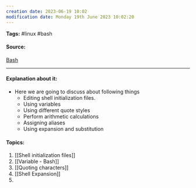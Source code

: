 ```yaml
---
creation date: 2023-06-19 10:02
modification date: Monday 19th June 2023 10:02:20
---
```


**Tags:** #linux #bash 

#### Source:
[Bash](https://tldp.org/LDP/Bash-Beginners-Guide/html/chap_03.html)

--------------------------------------

#### Explanation about it:

* Here we are going to discuss about following things
	* Editing shell initialization files.
	* Using variables
	* Using different quote styles
	* Perform arithmetic calculations
	* Assigning aliases
	* Using expansion and substitution


#### Topics:

1. [[Shell initialization files]]
2. [[Variable - Bash]]
3. [[Quoting characters]]
4. [[Shell Expansion]]
5. 